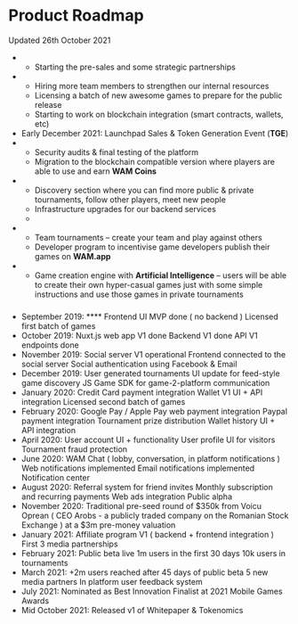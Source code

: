# Product Roadmap

Updated 26th October 2021

*
  * Starting the pre-sales and some strategic partnerships
*
  * Hiring more team members to strengthen our internal resources
  * Licensing a batch of new awesome games to prepare for the public release
  * Starting to work on blockchain integration (smart contracts, wallets, etc)
* Early December 2021: Launchpad Sales & Token Generation Event (**TGE**)
*
  * Security audits & final testing of the platform
  * Migration to the blockchain compatible version where players are able to use and earn **WAM Coins**
*
  * Discovery section where you can find more public & private tournaments, follow other players, meet new people
  * Infrastructure upgrades for our backend services
  *
*
  * Team tournaments – create your team and play against others
  * Developer program to incentivise game developers publish their games on **WAM.app**
*
  * Game creation engine with **Artificial Intelligence** – users will be able to create their own hyper-casual games just with some simple instructions and use those games in private tournaments

### &#x20;<a href="#completed-milestones" id="completed-milestones"></a>

* September 2019: **** Frontend UI MVP done ( no backend ) Licensed first batch of games
* October 2019: Nuxt.js web app V1 done Backend V1 done API V1 endpoints done
* November 2019: Social server V1 operational Frontend connected to the social server Social authentication using Facebook & Email
* December 2019: User generated tournaments UI update for feed-style game discovery JS Game SDK for game-2-platform communication
* January 2020: Credit Card payment integration Wallet V1 UI + API integration Licensed second batch of games
* February 2020: Google Pay / Apple Pay web payment integration Paypal payment integration Tournament prize distribution Wallet history UI + API integration
* April 2020: User account UI + functionality User profile UI for visitors Tournament fraud protection
* June 2020: WAM Chat ( lobby, conversation, in platform notifications ) Web notifications implemented Email notifications implemented Notification center
* August 2020: Referral system for friend invites Monthly subscription and recurring payments Web ads integration Public alpha
* November 2020: Traditional pre-seed round of $350k from Voicu Oprean ( CEO Arobs - a publicly traded company on the Romanian Stock Exchange ) at a $3m pre-money valuation
* January 2021: Affiliate program V1 ( backend + frontend integration ) First 3 media partnerships
* February 2021: Public beta live 1m users in the first 30 days 10k users in tournaments
* March 2021: +2m users reached after 45 days of public beta 5 new media partners In platform user feedback system
* July 2021: Nominated as Best Innovation Finalist at 2021 Mobile Games Awards
* Mid October 2021: Released v1 of Whitepaper & Tokenomics
